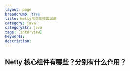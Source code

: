 ```yaml
---
layout: page
breadcrumb: true
title: Netty常见高频面试题
category: java
categoryStr: java
tags: [interview]
keywords:
description:
---
```




## Netty 核心组件有哪些？分别有什么作用？
